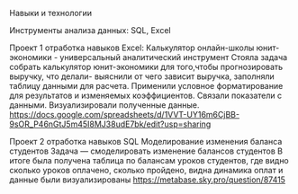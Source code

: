 Навыки и технологии

Инструменты анализа данных: SQL, Excel


Проект 1 отработка навыков Excel: Калькулятор онлайн-школы юнит-экономики - универсальный аналитический инструмент
Стояла задача собрать калькулятор юнит-экономики для того,чтобы прогнозировать выручку, что делали- выяснили от чего зависит выручка, заполняли таблицу данными для расчета.
Применили условное форматирование для результатов и изменяемых коэффициентов. Связали показатели с данными. Визуализировали полученные данные.
https://docs.google.com/spreadsheets/d/1VVT-UY16m6CjBB-9sOR_P46nGtJ5m45I8MJ38udE7bk/edit?usp=sharing

Проект 2 отработка навыков SQL Моделирование изменения баланса студентов
Задача — смоделировать изменение балансов студентов
В итоге была получена таблица по балансам уроков студентов, где видно сколько уроков оплачено, сколько пройдено, видна динамика оплат и данные были визуализированы
https://metabase.sky.pro/question/87415

